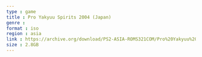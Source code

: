```yaml
---
type : game
title : Pro Yakyuu Spirits 2004 (Japan)
genre : 
format : iso
region : asia
link : https://archive.org/download/PS2-ASIA-ROMS321COM/Pro%20Yakyuu%20Spirits%202004%20%28Japan%29.7z
size : 2.8GB
---
```

